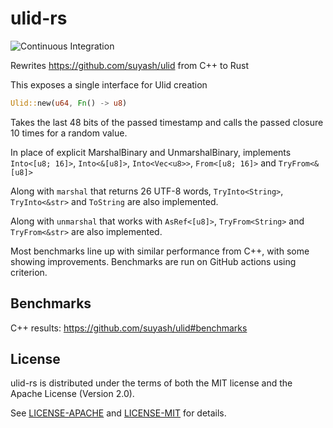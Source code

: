 # ulid-rs

![Continuous Integration](https://github.com/suyash/ulid-rs/workflows/Continuous%20Integration/badge.svg)

Rewrites https://github.com/suyash/ulid from C++ to Rust

This exposes a single interface for Ulid creation

```rust
Ulid::new(u64, Fn() -> u8)
```

Takes the last 48 bits of the passed timestamp and calls the passed closure
10 times for a random value.

In place of explicit MarshalBinary and UnmarshalBinary, implements
`Into<[u8; 16]>`, `Into<&[u8]>`, `Into<Vec<u8>>`, `From<[u8; 16]>` and `TryFrom<&[u8]>`

Along with `marshal` that returns 26 UTF-8 words, `TryInto<String>`, `TryInto<&str>`
and `ToString` are also implemented.

Along with `unmarshal` that works with `AsRef<[u8]>`, `TryFrom<String>` and `TryFrom<&str>`
are also implemented.

Most benchmarks line up with similar performance from C++, with some showing
improvements. Benchmarks are run on GitHub actions using criterion.

## Benchmarks

C++ results: https://github.com/suyash/ulid#benchmarks

## License

ulid-rs is distributed under the terms of both the MIT license and the
Apache License (Version 2.0).

See [LICENSE-APACHE](LICENSE-APACHE) and [LICENSE-MIT](LICENSE-MIT) for details.
